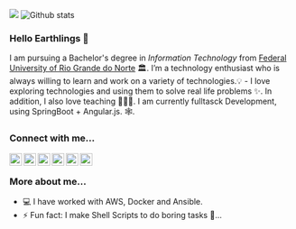 ![](https://visitor-badge.glitch.me/badge?page_id=jrogeriosilva.jrogeriosilva)
![Github stats](https://github-readme-stats.vercel.app/api?username=jrogeriosilva&show_icons=true&hide_border=true)

### Hello Earthlings 👋


I am pursuing a Bachelor's degree in _Information Technology_ from [Federal University of Rio Grande do Norte](https://ufrn.br/) 🏛.
I’m a technology enthusiast who is always willing to learn and work on a variety of technologies.💡 - I love exploring technologies and using them to solve real life problems ✨. In addition, I also love teaching 👨🏻‍💻. I am currently fulltasck Development, using SpringBoot + Angular.js. 🕸️.

### Connect with me...

<a href="https://linkedin.com/in/jrogeriosilva">
  <img align="left" alt="Rogério's Linkdein" width="22px" src="https://cdn.jsdelivr.net/npm/simple-icons@v3/icons/linkedin.svg" />
</a>
<a href="https://github.com/jrogeriosilva">
  <img align="left" alt="Rogério's Github" width="22px" src="https://cdn.jsdelivr.net/npm/simple-icons@v3/icons/github.svg" />
</a>
<a href="https://t.me/joserogerio">
  <img align="left" alt="Rogério's Telegram" width="22px" src="https://cdn.jsdelivr.net/npm/simple-icons@v3/icons/telegram.svg" />
</a>
<a href="https://instagram.com/jrogerio.s/">
  <img align="left" alt="Rogério's Instagram" width="22px" src="https://cdn.jsdelivr.net/npm/simple-icons@v3/icons/instagram.svg" />
</a>
<a href="https://www.facebook.com/joserogeriosilva/">
  <img align="left" alt="Rogério's Facebook" width="22px" src="https://cdn.jsdelivr.net/npm/simple-icons@v3/icons/facebook.svg" />
</a>

<a href="https://twitter.com/jrogerio">
  <img align="left" alt="Pavan's Twitter" width="22px" src="https://cdn.jsdelivr.net/npm/simple-icons@v3/icons/twitter.svg" />
</a>

<br />

### More about me...

- 💻 I have worked with AWS, Docker and Ansible.
- ⚡ Fun fact: I make Shell Scripts to do boring tasks 🤣...

